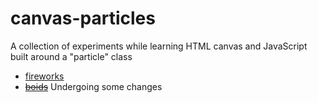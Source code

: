 # canvas-particles

A collection of experiments while learning HTML canvas and JavaScript built around a "particle" class

- [fireworks](https://samworth27.github.io/canvas-particles/fireworks.html)
- [~~boids~~](https://samworth27.github.io/canvas-particles/boids.html) Undergoing some changes
